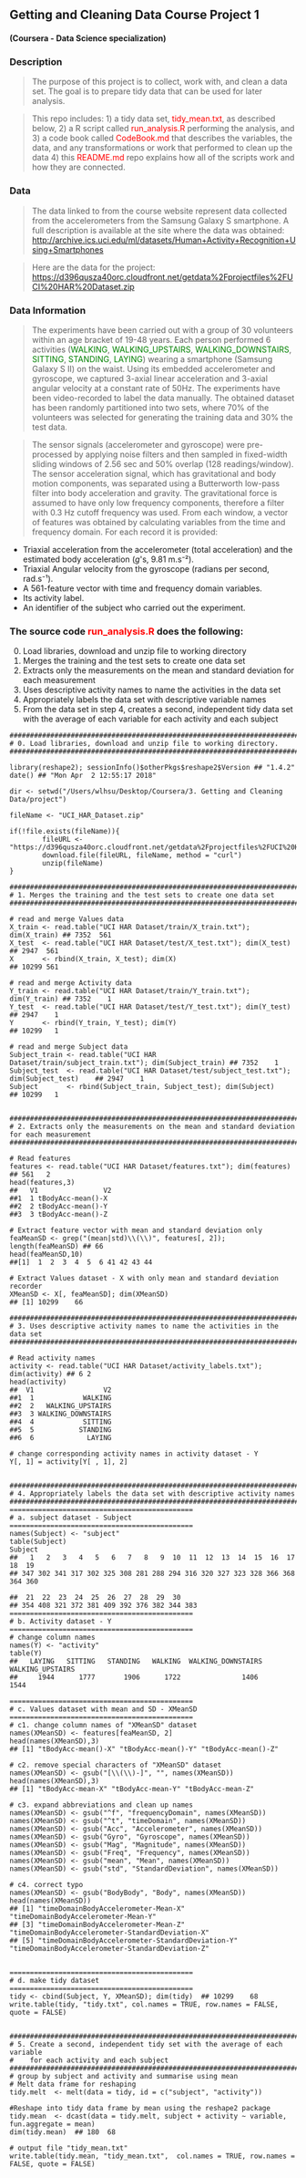 ## Getting and Cleaning Data Course Project 1 
####  (Coursera - Data Science specialization)   

### Description
> The purpose of this project is to collect, work with, and clean a data set. The goal is to prepare tidy data that can be used for later analysis. 

> This repo includes: 1) a tidy data set, <span style="color:red">tidy_mean.txt</span>, as described below, 2) a R script called <span style="color:red">run_analysis.R</span> performing the analysis, and 3) a code book called <span style="color:red">CodeBook.md</span> that describes the variables, the data, and any transformations or work that performed to clean up the data 4) this <span style="color:red">README.md</span> repo explains how all of the scripts work and how they are connected.

### Data
> The data linked to from the course website represent data collected from the accelerometers from the Samsung Galaxy S smartphone. A full description is available at the site where the data was obtained:
> http://archive.ics.uci.edu/ml/datasets/Human+Activity+Recognition+Using+Smartphones

> Here are the data for the project:
> https://d396qusza40orc.cloudfront.net/getdata%2Fprojectfiles%2FUCI%20HAR%20Dataset.zip

### Data Information
> The experiments have been carried out with a group of 30 volunteers within an age bracket of 19-48 years. Each person performed 6 activities (<span style="color:green">WALKING</span>, <span style="color:green">WALKING_UPSTAIRS</span>, <span style="color:green">WALKING_DOWNSTAIRS</span>, <span style="color:green">SITTING</span>, <span style="color:green">STANDING</span>, <span style="color:green">LAYING</span>) wearing a smartphone (Samsung Galaxy S II) on the waist. Using its embedded accelerometer and gyroscope, we captured 3-axial linear acceleration and 3-axial angular velocity at a constant rate of 50Hz. The experiments have been video-recorded to label the data manually. The obtained dataset has been randomly partitioned into two sets, where 70% of the volunteers was selected for generating the training data and 30% the test data.

> The sensor signals (accelerometer and gyroscope) were pre-processed by applying noise filters and then sampled in fixed-width sliding windows of 2.56 sec and 50% overlap (128 readings/window). The sensor acceleration signal, which has gravitational and body motion components, was separated using a Butterworth low-pass filter into body acceleration and gravity. The gravitational force is assumed to have only low frequency components, therefore a filter with 0.3 Hz cutoff frequency was used. From each window, a vector of features was obtained by calculating variables from the time and frequency domain. For each record it is provided:

- Triaxial acceleration from the accelerometer (total acceleration) and the estimated body acceleration (*g*'s, 9.81 m.s⁻²).
- Triaxial Angular velocity from the gyroscope (radians per second, rad.s⁻¹). 
- A 561-feature vector with time and frequency domain variables. 
- Its activity label. 
- An identifier of the subject who carried out the experiment.

### The source code <span style="color:red">run_analysis.R </span> does the following:
0. Load libraries, download and unzip file to working directory
1. Merges the training and the test sets to create one data set
2. Extracts only the measurements on the mean and standard deviation for each measurement
3. Uses descriptive activity names to name the activities in the data set
4. Appropriately labels the data set with descriptive variable names
5. From the data set in step 4, creates a second, independent tidy data set with the average of each variable for each activity and each subject

```
##############################################################################
# 0. Load libraries, download and unzip file to working directory.
##############################################################################

library(reshape2); sessionInfo()$otherPkgs$reshape2$Version ## "1.4.2"
date() ## "Mon Apr  2 12:55:17 2018"

dir <- setwd("/Users/wlhsu/Desktop/Coursera/3. Getting and Cleaning Data/project")

fileName <- "UCI_HAR_Dataset.zip"

if(!file.exists(fileName)){
        fileURL <- "https://d396qusza40orc.cloudfront.net/getdata%2Fprojectfiles%2FUCI%20HAR%20Dataset.zip"
        download.file(fileURL, fileName, method = "curl")
        unzip(fileName)
}

##############################################################################
# 1. Merges the training and the test sets to create one data set
##############################################################################

# read and merge Values data
X_train <- read.table("UCI HAR Dataset/train/X_train.txt"); dim(X_train) ## 7352  561
X_test  <- read.table("UCI HAR Dataset/test/X_test.txt"); dim(X_test)    ## 2947  561
X       <- rbind(X_train, X_test); dim(X)                                ## 10299 561

# read and merge Activity data
Y_train <- read.table("UCI HAR Dataset/train/Y_train.txt"); dim(Y_train) ## 7352    1
Y_test  <- read.table("UCI HAR Dataset/test/Y_test.txt"); dim(Y_test)    ## 2947    1
Y       <- rbind(Y_train, Y_test); dim(Y)                                ## 10299   1

# read and merge Subject data
Subject_train <- read.table("UCI HAR Dataset/train/subject_train.txt"); dim(Subject_train) ## 7352    1
Subject_test  <- read.table("UCI HAR Dataset/test/subject_test.txt"); dim(Subject_test)    ## 2947    1
Subject       <- rbind(Subject_train, Subject_test); dim(Subject)                          ## 10299   1


##############################################################################
# 2. Extracts only the measurements on the mean and standard deviation for each measurement
##############################################################################

# Read features
features <- read.table("UCI HAR Dataset/features.txt"); dim(features)  ## 561   2
head(features,3)
##   V1                V2
##1  1 tBodyAcc-mean()-X
##2  2 tBodyAcc-mean()-Y
##3  3 tBodyAcc-mean()-Z

# Extract feature vector with mean and standard deviation only
feaMeanSD <- grep("(mean|std)\\(\\)", features[, 2]); length(feaMeanSD) ## 66
head(feaMeanSD,10)
##[1]  1  2  3  4  5  6 41 42 43 44

# Extract Values dataset - X with only mean and standard deviation recorder
XMeanSD <- X[, feaMeanSD]; dim(XMeanSD)
## [1] 10299    66

##############################################################################
# 3. Uses descriptive activity names to name the activities in the data set
##############################################################################

# Read activity names
activity <- read.table("UCI HAR Dataset/activity_labels.txt"); dim(activity) ## 6 2
head(activity)
##  V1                 V2
##1  1            WALKING
##2  2   WALKING_UPSTAIRS
##3  3 WALKING_DOWNSTAIRS
##4  4            SITTING
##5  5           STANDING
##6  6             LAYING

# change corresponding activity names in activity dataset - Y
Y[, 1] = activity[Y[ , 1], 2]


##############################################################################
# 4. Appropriately labels the data set with descriptive activity names
##############################################################################
=============================================
# a. subject dataset - Subject
=============================================
names(Subject) <- "subject"
table(Subject)
Subject
##   1   2   3   4   5   6   7   8   9  10  11  12  13  14  15  16  17  18  19 
## 347 302 341 317 302 325 308 281 288 294 316 320 327 323 328 366 368 364 360 

##  21  22  23  24  25  26  27  28  29  30
## 354 408 321 372 381 409 392 376 382 344 383 
=============================================
# b. Activity dataset - Y
=============================================
# change column names 
names(Y) <- "activity"
table(Y)
##   LAYING   SITTING   STANDING   WALKING  WALKING_DOWNSTAIRS   WALKING_UPSTAIRS 
##     1944      1777       1906      1722               1406               1544 

=============================================
# c. Values dataset with mean and SD - XMeanSD
=============================================
# c1. change column names of "XMeanSD" dataset
names(XMeanSD) <- features[feaMeanSD, 2]
head(names(XMeanSD),3)
## [1] "tBodyAcc-mean()-X" "tBodyAcc-mean()-Y" "tBodyAcc-mean()-Z"

# c2. remove special characters of "XMeanSD" dataset
names(XMeanSD) <- gsub("[\\(\\)-]", "", names(XMeanSD))
head(names(XMeanSD),3)
## [1] "tBodyAcc-mean-X" "tBodyAcc-mean-Y" "tBodyAcc-mean-Z"

# c3. expand abbreviations and clean up names 
names(XMeanSD) <- gsub("^f", "frequencyDomain", names(XMeanSD))
names(XMeanSD) <- gsub("^t", "timeDomain", names(XMeanSD))
names(XMeanSD) <- gsub("Acc", "Accelerometer", names(XMeanSD))
names(XMeanSD) <- gsub("Gyro", "Gyroscope", names(XMeanSD))
names(XMeanSD) <- gsub("Mag", "Magnitude", names(XMeanSD))
names(XMeanSD) <- gsub("Freq", "Frequency", names(XMeanSD))
names(XMeanSD) <- gsub("mean", "Mean", names(XMeanSD))
names(XMeanSD) <- gsub("std", "StandardDeviation", names(XMeanSD))

# c4. correct typo
names(XMeanSD) <- gsub("BodyBody", "Body", names(XMeanSD))
head(names(XMeanSD))
## [1] "timeDomainBodyAccelerometer-Mean-X"              "timeDomainBodyAccelerometer-Mean-Y"             
## [3] "timeDomainBodyAccelerometer-Mean-Z"              "timeDomainBodyAccelerometer-StandardDeviation-X"
## [5] "timeDomainBodyAccelerometer-StandardDeviation-Y" "timeDomainBodyAccelerometer-StandardDeviation-Z"


=============================================
# d. make tidy dataset 
=============================================
tidy <- cbind(Subject, Y, XMeanSD); dim(tidy)  ## 10299    68
write.table(tidy, "tidy.txt", col.names = TRUE, row.names = FALSE, quote = FALSE)


##############################################################################
# 5. Create a second, independent tidy set with the average of each variable
#    for each activity and each subject
##############################################################################
# group by subject and activity and summarise using mean
# Melt data frame for reshaping
tidy.melt  <- melt(data = tidy, id = c("subject", "activity"))

#Reshape into tidy data frame by mean using the reshape2 package
tidy.mean  <- dcast(data = tidy.melt, subject + activity ~ variable, fun.aggregate = mean)
dim(tidy.mean)  ## 180  68

# output file "tidy_mean.txt"
write.table(tidy.mean, "tidy_mean.txt",  col.names = TRUE, row.names = FALSE, quote = FALSE)

```



